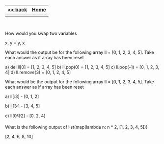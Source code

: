 
<style> 
 .markdown-body table {
   margin-bottom: -40px;
 }
 
 .markdown-body tbody {
    border-top: 2px solid #FFFFFF;
    border-bottom: 2px solid #FFFFFF;
    background-color: #FFFFFF;
}
 
.markdown-body td {
    border-right: 1px solid #FFFFFF;
    border-bottom: 1px solid #FFFFFF;
    padding: 5px;
}
</style>

| [<< back](../)                  | [Home](https://daniel-jb.github.io/CoderDojo)      |
| -------------                   | -----:                                             |
|              |       |

<br />

How would you swap two variables

x, y = y, x


What would the output be for the following array ll = [0, 1, 2, 3, 4, 5]. Take each answer as if array has been reset

a) del ll[0]    = [1, 2, 3, 4, 5] 
b) ll.pop(0)    = [1, 2, 3, 4, 5] 
c) ll.pop(-1)   = [0, 1, 2, 3, 4]
d) ll.remove(3) = [0, 1, 2, 4, 5]


What would be the output for the following array ll = [0, 1, 2, 3, 4, 5]. Take each answer as if array has been reset

a) ll[:3]      - [0, 1, 2] 

b) ll[3:]      - [3, 4, 5] 

c) ll[0:-1:2]  - [0, 2, 4] 


What is the following output of list(map(lambda n: n * 2, [1, 2, 3, 4, 5]))

[2, 4, 6, 8, 10]
